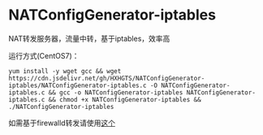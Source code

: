 # NATConfigGenerator-iptables

NAT转发服务器，流量中转，基于iptables，效率高

运行方式(CentOS7)：

`yum install -y wget gcc && wget https://cdn.jsdelivr.net/gh/HXHGTS/NATConfigGenerator-iptables/NATConfigGenerator-iptables.c -O NATConfigGenerator-iptables.c && gcc -o NATConfigGenerator-iptables NATConfigGenerator-iptables.c && chmod +x NATConfigGenerator-iptables && ./NATConfigGenerator-iptables`

如需基于firewalld转发请使用[这个](https://hxhgts.ml/NATConfigGenerator)
